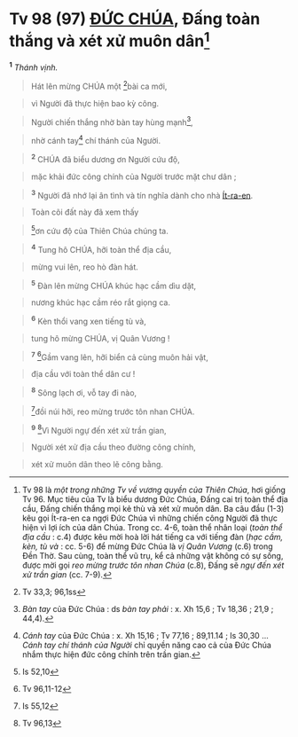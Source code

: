 # Tv 98 (97) [ĐỨC CHÚA](), Đấng toàn thắng và xét xử muôn dân[^1-058a9401-ad0a-4fe7-8f2d-fb7b9f67b887]
<sup><b>1</b></sup> *Thánh vịnh.*


> Hát lên mừng CHÚA một [^1@-058a9401-ad0a-4fe7-8f2d-fb7b9f67b887]bài ca mới,
>


> vì Người đã thực hiện bao kỳ công.
>


> Người chiến thắng nhờ bàn tay hùng mạnh[^2-058a9401-ad0a-4fe7-8f2d-fb7b9f67b887],
>


> nhờ cánh tay[^3-058a9401-ad0a-4fe7-8f2d-fb7b9f67b887] chí thánh của Người.
>


> <sup><b>2</b></sup> CHÚA đã biểu dương ơn Người cứu độ,
>


> mặc khải đức công chính của Người trước mặt chư dân ;
>


> <sup><b>3</b></sup> Người đã nhớ lại ân tình và tín nghĩa dành cho nhà [Ít-ra-en]().
>


> Toàn cõi đất này đã xem thấy
>


> [^2@-058a9401-ad0a-4fe7-8f2d-fb7b9f67b887]ơn cứu độ của Thiên Chúa chúng ta.
>


> <sup><b>4</b></sup> Tung hô CHÚA, hỡi toàn thể địa cầu,
>


> mừng vui lên, reo hò đàn hát.
>


> <sup><b>5</b></sup> Đàn lên mừng CHÚA khúc hạc cầm dìu dặt,
>


> nương khúc hạc cầm réo rắt giọng ca.
>


> <sup><b>6</b></sup> Kèn thổi vang xen tiếng tù và,
>


> tung hô mừng CHÚA, vị Quân Vương !
>


> <sup><b>7</b></sup> [^3@-058a9401-ad0a-4fe7-8f2d-fb7b9f67b887]Gầm vang lên, hỡi biển cả cùng muôn hải vật,
>


> địa cầu với toàn thể dân cư !
>


> <sup><b>8</b></sup> Sông lạch ơi, vỗ tay đi nào,
>


> [^4@-058a9401-ad0a-4fe7-8f2d-fb7b9f67b887]đồi núi hỡi, reo mừng trước tôn nhan CHÚA.
>


> <sup><b>9</b></sup> [^5@-058a9401-ad0a-4fe7-8f2d-fb7b9f67b887]Vì Người ngự đến xét xử trần gian,
>


> Người xét xử địa cầu theo đường công chính,
>


> xét xử muôn dân theo lẽ công bằng.
>

[^1-058a9401-ad0a-4fe7-8f2d-fb7b9f67b887]: Tv 98 là *một trong những Tv về vương quyền của Thiên Chúa*, hơi giống Tv 96. Mục tiêu của Tv là biểu dương Đức Chúa, Đấng cai trị toàn thể địa cầu, Đấng chiến thắng mọi kẻ thù và xét xử muôn dân. Ba câu đầu (1-3) kêu gọi Ít-ra-en ca ngợi Đức Chúa vì những chiến công Người đã thực hiện vì lợi ích của dân Chúa. Trong cc. 4-6, toàn thể nhân loại (*toàn thể địa cầu* : c.4) được kêu mời hoà lời hát tiếng ca với tiếng đàn (*hạc cầm, kèn, tù và* : cc. 5-6) để mừng Đức Chúa là *vị Quân Vương* (c.6) trong Đền Thờ. Sau cùng, toàn thể vũ trụ, kể cả những vật không có sự sống, được mời gọi *reo mừng trước tôn nhan Chúa* (c.8), Đấng sẽ *ngự đến xét xử trần gian* (cc. 7-9).
[^2-058a9401-ad0a-4fe7-8f2d-fb7b9f67b887]: *Bàn tay* của Đức Chúa : ds *bàn tay phải* : x. Xh 15,6 ; Tv 18,36 ; 21,9 ; 44,4).
[^3-058a9401-ad0a-4fe7-8f2d-fb7b9f67b887]: *Cánh tay* của Đức Chúa : x. Xh 15,16 ; Tv 77,16 ; 89,11.14 ; Is 30,30 ... *Cánh tay chí thánh của Người* chỉ quyền năng cao cả của Đức Chúa nhắm thực hiện đức công chính trên trần gian.
[^1@-058a9401-ad0a-4fe7-8f2d-fb7b9f67b887]: Tv 33,3; 96,1ss
[^2@-058a9401-ad0a-4fe7-8f2d-fb7b9f67b887]: Is 52,10
[^3@-058a9401-ad0a-4fe7-8f2d-fb7b9f67b887]: Tv 96,11-12
[^4@-058a9401-ad0a-4fe7-8f2d-fb7b9f67b887]: Is 55,12
[^5@-058a9401-ad0a-4fe7-8f2d-fb7b9f67b887]: Tv 96,13